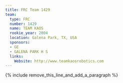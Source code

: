 ```yaml
---
title: FRC Team 1429
team:
  type: FRC
  number: 1429
  name: TEAM KAOS
  rookie_year: 2004
  location: Galena Park, TX, USA
  sponsors:
  - GE
  - GALENA PARK H S
  links:
    Website: http://www.teamkaosrobotics.com
---
```


{% include remove_this_line_and_add_a_paragraph %}